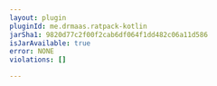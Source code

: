 ```yaml
---
layout: plugin
pluginId: me.drmaas.ratpack-kotlin
jarSha1: 9820d77c2f00f2cab6df064f1dd482c06a11d586
isJarAvailable: true
error: NONE
violations: []

---
```

